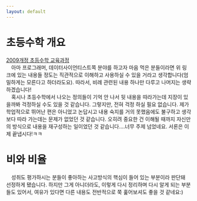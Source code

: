 ```yaml
---
layout: default
---
```


# 초등수학 개요
[2009개정 초등수학 교육과정](http://trsketch.dothome.co.kr/page_MlkP66) <br>
&emsp;아마 프로그래머, 데이터사이언티스트쪽 분야를 하고자 마음 먹은 분들이라면 위 링크에 있는 내용들 정도는 직관적으로 이해하고 사용하실 수 있을 거라고 생각합니다(엄밀하게는 모른다고 하더라도요). 따라서, 비례 관련된 내용 하나만 다루고 나머지는 생략하겠습니다! <br>
&emsp;혹시나 초등수학에서 나오는 정의들이 기억 안 나서 뒷 내용을 따라가는데 지장이 있을까봐 걱정하실 수도 있을 것 같습니다. 그렇지만, 전혀 걱정 하실 필요 없습니다. 제가 학업적으로 뛰어난 편은 아니었고 논답시고 내용 숙지를 거의 못했음에도 불구하고 생각보다 따라 가는데는 문제가 없었던 것 같습니다. 오히려 중요한 건 이해될 때까지 자신만의 방식으로 내용을 재구성하는 일이었던 것 같습니다....너무 주제 넘었네요. 서론은 이제 끝냅시다!ㅋㅋ

# 비와 비율
&emsp;성취도 평가하시는 분들이 좋아하는 사고방식의 핵심이 들어 있는 부분이라 판단돼 선정하게 됐습니다. 하지만 그게 아니더라도, 이렇게 다시 정리하며 다시 알게 되는 부분들도 있어서, 여유가 있다면 다른 내용도 전반적으로 쭉 훑어보셔도 좋을 것 같네요:)